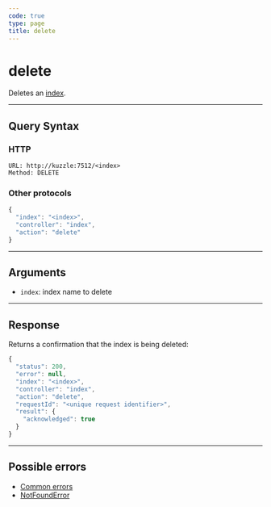 ```yaml
---
code: true
type: page
title: delete
---
```


# delete



Deletes an [index](/core/1/guides/essentials/persisted/).

---

## Query Syntax

### HTTP

```http
URL: http://kuzzle:7512/<index>
Method: DELETE
```

### Other protocols

```js
{
  "index": "<index>",
  "controller": "index",
  "action": "delete"
}
```

---

## Arguments

- `index`: index name to delete

---

## Response

Returns a confirmation that the index is being deleted:

```js
{
  "status": 200,
  "error": null,
  "index": "<index>",
  "controller": "index",
  "action": "delete",
  "requestId": "<unique request identifier>",
  "result": {
    "acknowledged": true
  }
}
```

---

## Possible errors

- [Common errors](/core/1/api/essentials/errors/#common-errors)
- [NotFoundError](/core/1/api/essentials/errors/#notfounderror)
